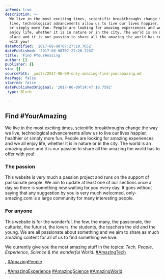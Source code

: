```yaml
---
inFeed: true
description: >-
  We live in the most exciting times, scientific breakthroughs change the way we
  live, technological advancements allow us to live our lives happier, healthier
  or simply more fun. People are looking for amazing experiences and we all
  enjoy life, whether it is in nature or in the city. The world is an amazing
  place and it is our passion to share all the amazing the world has to offer
  with you!
dateModified: '2017-08-08T07:27:19.765Z'
datePublished: '2017-08-08T07:27:20.228Z'
title: 'Find #YourAmazing'
author: []
publisher: {}
via: {}
sourcePath: _posts/2017-06-09-only-amazing-find-youramazing.md
hasPage: false
starred: false
datePublishedOriginal: '2017-06-09T14:47:18.759Z'
_type: Blurb

---
```

## Find \#YourAmazing

We live in the most exciting times, scientific breakthroughs change the way we live, technological advancements allow us to live our lives happier, healthier or simply more fun. People are looking for amazing experiences and we all enjoy life, whether it is in nature or in the city. The world is an amazing place and it is our passion to share all the amazing the world has to offer with you!

### The passion

This website is very much a passion project and runs on the support of passionate people. We aim to update at least one of our sections once a day so there is something new waiting for you every day. It goes without saying that any suggestion by you is very much welcomed, only-amazing.com is a large community for many interesting people.

### For anyone

This website is for the wonderful, the few, the many, the passionate, the culturist, the futurist, the lovers, the students, the teachers the old and the young. We are all passionate about something and we aim to share as much amazing content for all of us to find something we love.

We currently give you the most amazing stuff in the topics: _Tech, People, Experience, Science & the wonderful World._
[\#AmazingTech][0]

,
[\#AmazingPeople][1]

,
[\#AmazingExperience][2]
[\#AmazingScience][3]
[\#AmazingWorld][4]

[0]: http://amazingtech.only-amazing.com/
[1]: http://amazingpeople.only-amazing.com/
[2]: http://amazingexperience.only-amazing.com/
[3]: http://amazingscience.only-amazing.com/
[4]: http://amazingworld.only-amazing.com/